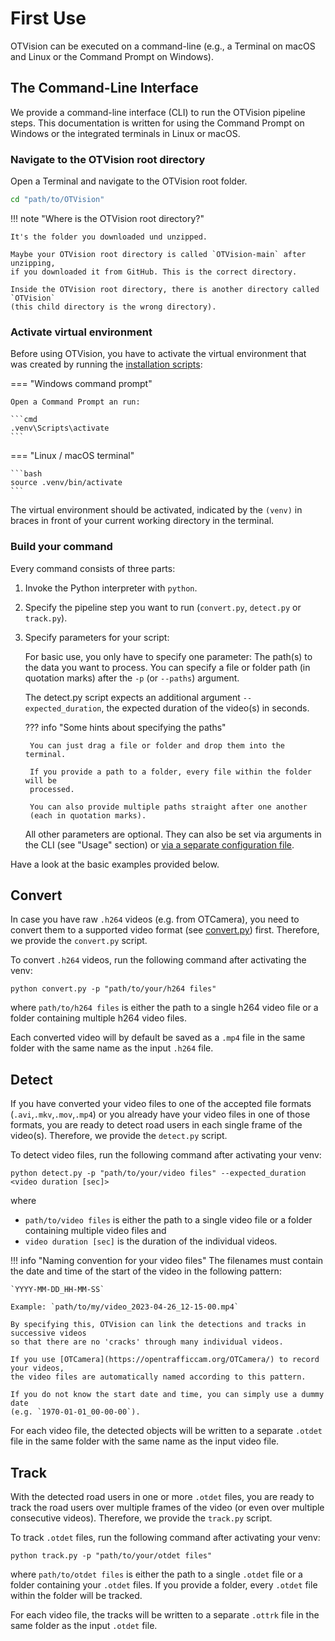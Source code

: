 # First Use

OTVision can be executed on a command-line (e.g., a Terminal on macOS
and Linux or the Command Prompt on Windows).

## The Command-Line Interface

We provide a command-line interface (CLI) to run the OTVision pipeline steps.
This documentation is written for using the Command Prompt on Windows or the integrated
terminals in Linux or macOS.

### Navigate to the OTVision root directory

Open a Terminal and navigate to the OTVision root folder.

```bash
cd "path/to/OTVision"
```

!!! note "Where is the OTVision root directory?"

    It's the folder you downloaded und unzipped.

    Maybe your OTVision root directory is called `OTVision-main` after unzipping,
    if you downloaded it from GitHub. This is the correct directory.

    Inside the OTVision root directory, there is another directory called `OTVision`
    (this child directory is the wrong directory).

### Activate virtual environment

Before using OTVision, you have to activate the virtual environment that was created
by running the [installation scripts](../installation):

=== "Windows command prompt"

    Open a Command Prompt an run:

    ```cmd 
    .venv\Scripts\activate
    ``` 

=== "Linux / macOS terminal"

    ```bash
    source .venv/bin/activate
    ```

The virtual environment should be activated, indicated by the `(venv)`
in braces in front of your current working directory in the terminal.

### Build your command

Every command consists of three parts:

1. Invoke the Python interpreter with `python`.
2. Specify the pipeline step you want to run (`convert.py`, `detect.py` or `track.py`).
3. Specify parameters for your script:

    For basic use, you only have to specify one parameter:
    The path(s) to the data you want to process.
    You can specify a file or folder path (in quotation marks) after the
    `-p` (or `--paths`) argument.

    The detect.py script expects an additional argument `--expected_duration`, the expected duration of the video(s) in seconds.

    ??? info "Some hints about specifying the paths"

        You can just drag a file or folder and drop them into the terminal.
        
        If you provide a path to a folder, every file within the folder will be
        processed.
        
        You can also provide multiple paths straight after one another
        (each in quotation marks).

    All other parameters are optional.
    They can also be set via arguments in the CLI (see "Usage" section) or
    [via a separate configuration file](../advanced_usage/configuration.md).

Have a look at the basic examples provided below.

## Convert

In case you have raw `.h264` videos (e.g. from OTCamera),
you need to convert them to a supported video format
(see [convert.py](../firstuse/#convert)) first.
Therefore, we provide the `convert.py` script.

To convert `.h264` videos, run the following command after activating the venv:

``` text
python convert.py -p "path/to/your/h264 files"
```

where `path/to/h264 files` is either the path to a single h264 video file
or a folder containing multiple h264 video files.

Each converted video will by default be saved as a `.mp4` file in the same folder
with the same name as the input `.h264` file.

## Detect

If you have converted your video files to one of the accepted file formats
(`.avi`,`.mkv`,`.mov`,`.mp4`) or you already have your video files in one of those
formats,
you are ready to detect road users in each single frame of the video(s).
Therefore, we provide the `detect.py` script.

To detect video files, run the following command after activating your venv:

``` text
python detect.py -p "path/to/your/video files" --expected_duration <video duration [sec]>
```

where

- `path/to/video files` is either the path to a single video file or a folder containing multiple video files and
- `video duration [sec]` is the duration of the individual videos.

!!! info "Naming convention for your video files"
    The filenames must contain the date and time of the start of the video in the
    following pattern:

    `YYYY-MM-DD_HH-MM-SS`

    Example: `path/to/my/video_2023-04-26_12-15-00.mp4`

    By specifying this, OTVision can link the detections and tracks in successive videos
    so that there are no 'cracks' through many individual videos.

    If you use [OTCamera](https://opentrafficcam.org/OTCamera/) to record your videos,
    the video files are automatically named according to this pattern.

    If you do not know the start date and time, you can simply use a dummy date
    (e.g. `1970-01-01_00-00-00`).

For each video file, the detected objects will be written to a separate `.otdet` file
in the same folder with the same name as the input video file.

## Track

With the detected road users in one or more `.otdet` files, you are ready to track the
road users over multiple frames of the video (or even over multiple consecutive videos).
Therefore, we provide the `track.py` script.

To track `.otdet` files, run the following command after activating your venv:

``` text
python track.py -p "path/to/your/otdet files"
```

where `path/to/otdet files` is either the path to a single `.otdet` file
or a folder containing your `.otdet` files.
If you provide a folder, every `.otdet` file within the folder will be tracked.

For each video file, the tracks will be written to a separate `.ottrk` file
in the same folder as the input `.otdet` file.
